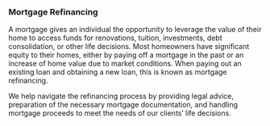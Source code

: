 ### Mortgage Refinancing

A mortgage gives an individual the opportunity to leverage the value of their home to access funds for
renovations, tuition, investments, debt consolidation, or other life decisions.
Most homeowners have significant equity to their homes, either by paying off a mortgage in the past or an
increase of home value due to market conditions. When paying out an existing loan and obtaining a new
loan, this is known as mortgage refinancing.

We help navigate the refinancing process by providing legal advice, preparation of the necessary
mortgage documentation, and handling mortgage proceeds to meet the needs of our clients’ life decisions.

